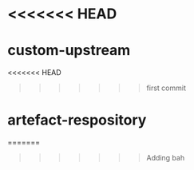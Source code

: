 <<<<<<< HEAD
=======
# custom-upstream
<<<<<<< HEAD
>>>>>>> first commit
# artefact-respository
=======
>>>>>>> Adding bah
